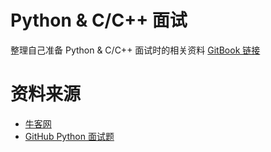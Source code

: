 # Python & C/C++ 面试
整理自己准备 Python & C/C++ 面试时的相关资料
[GitBook 链接](https://www.gitbook.com/book/l1nwatch/interview_exercise/details)

# 资料来源
* [牛客网](http://www.nowcoder.com/7651698)
* [GitHub Python 面试题](https://github.com/taizilongxu/interview_python)